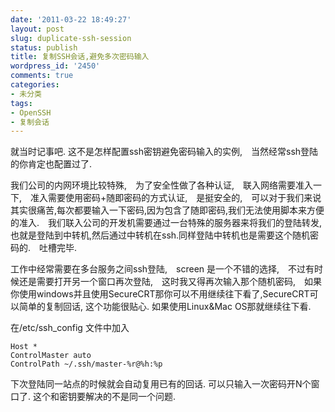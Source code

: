 ```yaml
---
date: '2011-03-22 18:49:27'
layout: post
slug: duplicate-ssh-session
status: publish
title: 复制SSH会话,避免多次密码输入
wordpress_id: '2450'
comments: true
categories:
- 未分类
tags:
- OpenSSH
- 复制会话
---
```


就当时记事吧. 这不是怎样配置ssh密钥避免密码输入的实例,　当然经常ssh登陆的你肯定也配置过了.

我们公司的内网环境比较特殊,　为了安全性做了各种认证,　联入网络需要准入一下,　准入需要使用密码+随即密码的方式认证,　是挺安全的,　可以对于我们来说其实很痛苦,每次都要输入一下密码,因为包含了随即密码,我们无法使用脚本来方便的准入.　我们联入公司的开发机需要通过一台特殊的服务器来将我们的登陆转发,　也就是登陆到中转机,然后通过中转机在ssh.同样登陆中转机也是需要这个随机密码的.　吐槽完毕.

工作中经常需要在多台服务之间ssh登陆,　screen 是一个不错的选择,　不过有时候还是需要打开另一个窗口再次登陆,　这时我又得再次输入那个随机密码,　如果你使用windows并且使用SecureCRT那你可以不用继续往下看了,SecureCRT可以简单的复制回话, 这个功能很贴心. 如果使用Linux&Mac OS那就继续往下看.

在/etc/ssh_config 文件中加入


    Host *
    ControlMaster auto
    ControlPath ~/.ssh/master-%r@%h:%p


下次登陆同一站点的时候就会自动复用已有的回话. 可以只输入一次密码开N个窗口了. 这个和密钥要解决的不是同一个问题.
